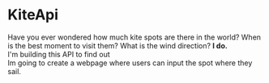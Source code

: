 # KiteApi
Have you ever wondered how much kite spots are there in the world? When is the best moment to visit them? What is the wind direction? **I do.** <br>
I'm building this API to find out <br>
Im going to create a webpage where users can input the spot where they sail. 
